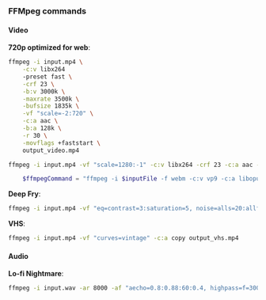 ### FFMpeg commands

#### Video

**720p optimized for web**:

```bash
ffmpeg -i input.mp4 \
    -c:v libx264
    -preset fast \
    -crf 23 \
    -b:v 3000k \
    -maxrate 3500k \
    -bufsize 1835k \
    -vf "scale=-2:720" \
    -c:a aac \
    -b:a 128k \
    -r 30 \
    -movflags +faststart \
    output_video.mp4

ffmpeg -i input.mp4 -vf "scale=1280:-1" -c:v libx264 -crf 23 -c:a aac -b:a 128k -f mp4 output_720p.mp4
```

```php
    $ffmpegCommand = "ffmpeg -i $inputFile -f webm -c:v vp9 -c:a libopus pipe:1";
```

**Deep Fry**:

```bash
ffmpeg -i input.mp4 -vf "eq=contrast=3:saturation=5, noise=alls=20:allf=t+u" -b:v 200k output_deepfried.mp4
```

**VHS**:

```bash
ffmpeg -i input.mp4 -vf "curves=vintage" -c:a copy output_vhs.mp4
```

#### Audio

**Lo-fi Nightmare**:

```bash
ffmpeg -i input.wav -ar 8000 -af "aecho=0.8:0.88:60:0.4, highpass=f=3000, lowpass=f=800" output_lofi.wav
```
